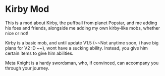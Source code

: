 # Kirby Mod

This is a mod about Kirby, the puffball from planet Popstar, and me adding his foes and friends, alongside me adding my own kirby-like mobs, whether nice or not!

Kirby is a basic mob, and until update V1.5 (~~Not anytime soon, i have big plans for V2 :D ~~), wont have a sucking ability. Instead, you give him certain items to give him abilities.

Meta Knight is a hardy swordsman, who, if convinced, can accompany you through your journey.
